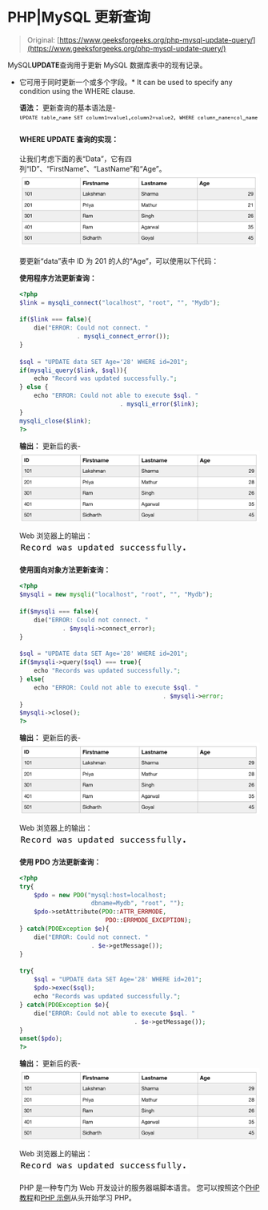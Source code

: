 # PHP|MySQL 更新查询

> Original: [https://www.geeksforgeeks.org/php-mysql-update-query/](https://www.geeksforgeeks.org/php-mysql-update-query/)

MySQL**UPDATE**查询用于更新 MySQL 数据库表中的现有记录。

*   它可用于同时更新一个或多个字段。*   It can be used to specify any condition using the WHERE clause.

    **语法：**
    更新查询的基本语法是-
    ![](img/25cdb08a31d5d70568f6edae527029fd.png)

    #### WHERE UPDATE 查询的实现：

    让我们考虑下面的表“Data”，它有四列“ID”、“FirstName”、“LastName”和“Age”。
    ![](img/1f14a149e3fc9da8be7fa7da56f3e134.png)

    要更新“data”表中 ID 为 201 的人的“Age”，可以使用以下代码：

    **使用程序方法更新查询：**

    ```php
    <?php
    $link = mysqli_connect("localhost", "root", "", "Mydb");

    if($link === false){
        die("ERROR: Could not connect. " 
                    . mysqli_connect_error());
    }

    $sql = "UPDATE data SET Age='28' WHERE id=201";
    if(mysqli_query($link, $sql)){
        echo "Record was updated successfully.";
    } else {
        echo "ERROR: Could not able to execute $sql. " 
                                . mysqli_error($link);
    } 
    mysqli_close($link);
    ?>
    ```

    **输出：**
    更新后的表-
    ![](img/4c558f7a084034733aee81a90a4333e4.png)

    Web 浏览器上的输出：
    ![](img/18f1c284c52d04a66db897a4188f8d8e.png)

    **使用面向对象方法更新查询：**

    ```php
    <?php
    $mysqli = new mysqli("localhost", "root", "", "Mydb");

    if($mysqli === false){
        die("ERROR: Could not connect. "
                . $mysqli->connect_error);
    }

    $sql = "UPDATE data SET Age='28' WHERE id=201";
    if($mysqli->query($sql) === true){
        echo "Records was updated successfully.";
    } else{
        echo "ERROR: Could not able to execute $sql. " 
                                            . $mysqli->error;
    }
    $mysqli->close();
    ?>
    ```

    **输出：**
    更新后的表-
    ![](img/4c558f7a084034733aee81a90a4333e4.png)

    Web 浏览器上的输出：
    ![](img/18f1c284c52d04a66db897a4188f8d8e.png)

    **使用 PDO 方法更新查询：**

    ```php
    <?php
    try{
        $pdo = new PDO("mysql:host=localhost;
                        dbname=Mydb", "root", "");
        $pdo->setAttribute(PDO::ATTR_ERRMODE, 
                            PDO::ERRMODE_EXCEPTION);
    } catch(PDOException $e){
        die("ERROR: Could not connect. " 
                        . $e->getMessage());
    }

    try{
        $sql = "UPDATE data SET Age='28' WHERE id=201";
        $pdo->exec($sql);
        echo "Records was updated successfully.";
    } catch(PDOException $e){
        die("ERROR: Could not able to execute $sql. "
                                    . $e->getMessage());
    }
    unset($pdo);
    ?>
    ```

    **输出：**
    更新后的表-
    ![](img/4c558f7a084034733aee81a90a4333e4.png)

    Web 浏览器上的输出：
    ![](img/18f1c284c52d04a66db897a4188f8d8e.png)

    PHP 是一种专门为 Web 开发设计的服务器端脚本语言。 您可以按照这个[PHP 教程](https://www.geeksforgeeks.org/php-tutorials/)和[PHP 示例](https://www.geeksforgeeks.org/php-examples/)从头开始学习 PHP。